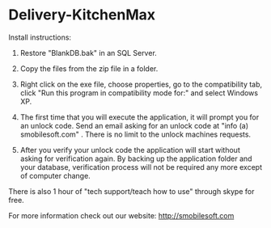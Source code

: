 # Delivery-KitchenMax
Install instructions:

1)  Restore "BlankDB.bak" in an SQL Server.

2)  Copy the files from the zip file in a folder.

3)  Right click on the exe file, choose properties, go to the compatibility tab, click "Run this program in compatibility mode for:" and select Windows XP.

4)  The first time that you will execute the application, it will prompt you for an unlock code. Send an email asking for an unlock code at "info (a) smobilesoft.com" . There is no limit to the unlock machines requests.

5)  After you verify your unlock code the application will start without asking for verification again. By backing up the application folder and your database, verification process will not be required any more except of computer change.




There is also 1 hour of "tech support/teach how to use" through skype for free.

For more information check out our website: http://smobilesoft.com
